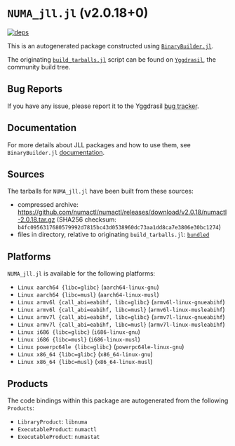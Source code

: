 # `NUMA_jll.jl` (v2.0.18+0)

[![deps](https://juliahub.com/docs/NUMA_jll/deps.svg)](https://juliahub.com/ui/Packages/NUMA_jll/trg5I?page=2)

This is an autogenerated package constructed using [`BinaryBuilder.jl`](https://github.com/JuliaPackaging/BinaryBuilder.jl).

The originating [`build_tarballs.jl`](https://github.com/JuliaPackaging/Yggdrasil/blob/2466081919c25f4ca14198f7a84be9b2e5724e20/N/NUMA/build_tarballs.jl) script can be found on [`Yggdrasil`](https://github.com/JuliaPackaging/Yggdrasil/), the community build tree.

## Bug Reports

If you have any issue, please report it to the Yggdrasil [bug tracker](https://github.com/JuliaPackaging/Yggdrasil/issues).

## Documentation

For more details about JLL packages and how to use them, see `BinaryBuilder.jl` [documentation](https://docs.binarybuilder.org/stable/jll/).

## Sources

The tarballs for `NUMA_jll.jl` have been built from these sources:

* compressed archive: https://github.com/numactl/numactl/releases/download/v2.0.18/numactl-2.0.18.tar.gz (SHA256 checksum: `b4fc0956317680579992d7815bc43d0538960dc73aa1dd8ca7e3806e30bc1274`)
* files in directory, relative to originating `build_tarballs.jl`: [`bundled`](https://github.com/JuliaPackaging/Yggdrasil/tree/2466081919c25f4ca14198f7a84be9b2e5724e20/N/NUMA/bundled)

## Platforms

`NUMA_jll.jl` is available for the following platforms:

* `Linux aarch64 {libc=glibc}` (`aarch64-linux-gnu`)
* `Linux aarch64 {libc=musl}` (`aarch64-linux-musl`)
* `Linux armv6l {call_abi=eabihf, libc=glibc}` (`armv6l-linux-gnueabihf`)
* `Linux armv6l {call_abi=eabihf, libc=musl}` (`armv6l-linux-musleabihf`)
* `Linux armv7l {call_abi=eabihf, libc=glibc}` (`armv7l-linux-gnueabihf`)
* `Linux armv7l {call_abi=eabihf, libc=musl}` (`armv7l-linux-musleabihf`)
* `Linux i686 {libc=glibc}` (`i686-linux-gnu`)
* `Linux i686 {libc=musl}` (`i686-linux-musl`)
* `Linux powerpc64le {libc=glibc}` (`powerpc64le-linux-gnu`)
* `Linux x86_64 {libc=glibc}` (`x86_64-linux-gnu`)
* `Linux x86_64 {libc=musl}` (`x86_64-linux-musl`)

## Products

The code bindings within this package are autogenerated from the following `Products`:

* `LibraryProduct`: `libnuma`
* `ExecutableProduct`: `numactl`
* `ExecutableProduct`: `numastat`
